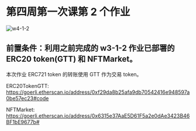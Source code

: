 # 第四周第一次课第 2 个作业
![w4-1-2](./IMG/homework4-1-2.png)<br>

## 前置条件：利用之前完成的 w3-1-2 作业已部署的 ERC20 token(GTT) 和 NFTMarket。<br>
  本次作业 ERC721 token 的转账使用 GTT 作为交易 token。

ERC20TokenGTT: https://goerli.etherscan.io/address/0xf29da8b25afa9db70542416e948597a0be57ec23#code

NFTMarket: https://goerli.etherscan.io/address/0x6315e37AaE5D61F5a2e0dAe3423B46BF1bE9677b#
